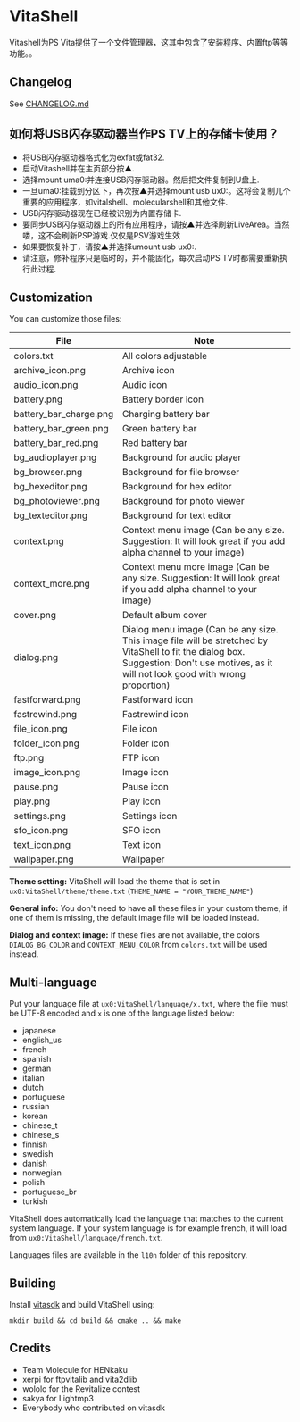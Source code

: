 # VitaShell

Vitashell为PS Vita提供了一个文件管理器，这其中包含了安装程序、内置ftp等等功能。。

## Changelog
See [CHANGELOG.md](CHANGELOG.md)

## 如何将USB闪存驱动器当作PS TV上的存储卡使用？
- 将USB闪存驱动器格式化为exfat或fat32.
- 启动Vitashell并在主页部分按▲.
- 选择mount uma0:并连接USB闪存驱动器。然后把文件复制到U盘上.
- 一旦uma0:挂载到分区下，再次按▲并选择mount usb ux0:。这将会复制几个重要的应用程序，如vitalshell、molecularshell和其他文件.
- USB闪存驱动器现在已经被识别为内置存储卡.
- 要同步USB闪存驱动器上的所有应用程序，请按▲并选择刷新LiveArea。当然喽，这不会刷新PSP游戏.仅仅是PSV游戏生效
- 如果要恢复补丁，请按▲并选择umount usb ux0:.
- 请注意，修补程序只是临时的，并不能固化，每次启动PS TV时都需要重新执行此过程.

## Customization
You can customize those files:

| File                   | Note                        |
| ---------------------- | --------------------------- |
| colors.txt             | All colors adjustable       |
| archive_icon.png       | Archive icon                |
| audio_icon.png         | Audio icon                  |
| battery.png            | Battery border icon         |
| battery_bar_charge.png | Charging battery bar        |
| battery_bar_green.png  | Green battery bar           |
| battery_bar_red.png    | Red battery bar             |
| bg_audioplayer.png     | Background for audio player |
| bg_browser.png         | Background for file browser |
| bg_hexeditor.png       | Background for hex editor   |
| bg_photoviewer.png     | Background for photo viewer |
| bg_texteditor.png      | Background for text editor  |
| context.png            | Context menu image (Can be any size. Suggestion: It will look great if you add alpha channel to your image)  |
| context_more.png       | Context menu more image (Can be any size. Suggestion: It will look great if you add alpha channel to your image)  |
| cover.png              | Default album cover         |
| dialog.png             | Dialog menu image (Can be any size. This image file will be stretched by VitaShell to fit the dialog box. Suggestion: Don't use motives, as it will not look good with wrong proportion)  |
| fastforward.png        | Fastforward icon            |
| fastrewind.png         | Fastrewind icon             |
| file_icon.png          | File icon                   |
| folder_icon.png        | Folder icon                 |
| ftp.png                | FTP icon                    |
| image_icon.png         | Image icon                  |
| pause.png              | Pause icon                  |
| play.png               | Play icon                   |
| settings.png           | Settings icon               |
| sfo_icon.png           | SFO icon                    |
| text_icon.png          | Text icon                   |
| wallpaper.png          | Wallpaper                   |

**Theme setting:** VitaShell will load the theme that is set in `ux0:VitaShell/theme/theme.txt` (`THEME_NAME = "YOUR_THEME_NAME"`)

**General info:** You don't need to have all these files in your custom theme, if one of them is missing, the default image file will be loaded instead.

**Dialog and context image:** If these files are not available, the colors `DIALOG_BG_COLOR` and `CONTEXT_MENU_COLOR` from `colors.txt` will be used instead.

## Multi-language
Put your language file at `ux0:VitaShell/language/x.txt`, where the file must be UTF-8 encoded and `x` is one of the language listed below:

- japanese
- english_us
- french
- spanish
- german
- italian
- dutch
- portuguese
- russian
- korean
- chinese_t
- chinese_s
- finnish
- swedish
- danish
- norwegian
- polish
- portuguese_br
- turkish

VitaShell does automatically load the language that matches to the current system language.
If your system language is for example french, it will load from `ux0:VitaShell/language/french.txt`.

Languages files are available in the `l10n` folder of this repository.

## Building
Install [vitasdk](https://github.com/vitasdk) and build VitaShell using:

```
mkdir build && cd build && cmake .. && make
```

## Credits
* Team Molecule for HENkaku
* xerpi for ftpvitalib and vita2dlib
* wololo for the Revitalize contest
* sakya for Lightmp3
* Everybody who contributed on vitasdk
